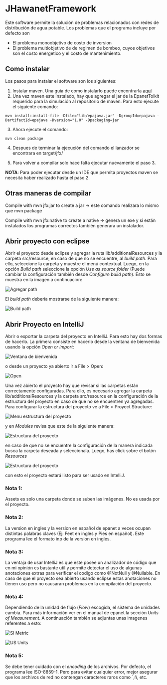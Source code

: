 # JHawanetFramework

Este software permite la solución de problemas relacionados con redes de distribución de agua potable. Los problemas que el programa incluye por defecto son
+ El problema monoobjetivo de costo de inversion
+ El problema multiobjetivo de de regimen de bombeo, cuyos objetivos son el costo energetico y el costo de mantenimiento.

## Como instalar

Los pasos para instalar el software son los siguientes:

1. Instalar maven. Una guia de como instalarlo puede encontrarla [aquí](hhttps://maven.apache.org/index.html)
2. Una vez maven este instalado, hay que agregar el jar de la EpanetTolkit requerido para la simulación al repositorio de maven. Para esto ejecute el siguiente comando: 

```
mvn install:install-file -Dfile="lib/epajava.jar" -DgroupId=epajava -DartifactId=epajava -Dversion="1.0" -Dpackaging=jar
```
3. Ahora ejecute el comando:
```
mvn clean package
``` 
4. Despues de terminar la ejecución del comando el lanzador se encontrara en target/jfx/

5. Para volver a compilar solo hace falta ejecutar nuevamente el paso 3.

**NOTA**: Para poder ejecutar desde un IDE que permita proyectos maven se necesita haber realizado hasta el paso 2.

## Otras maneras de compilar
Compile with mvn jfx:jar to create a jar -> este comando realizara lo mismo que mvn package

Compile with mvn jfx:native to create a native -> genera un exe y si están instalados los programas correctos también generara un instalador.

## Abrir proyecto con eclipse
Abrir el proyecto desde eclipse y agregar la ruta lib/additionalResources y la carpeta src/resource, en caso de que no se encuentre, al *build path*. Para ello, seleccione la carpeta y muestre el menú contextual. Luego, en la opción *Build path* seleccione la opción *Use as source folder* (Puede cambiar la configuración también desde *Configure build path*). Esto se muestra en la imagen a continuación:

![Agregar path](assets/addPath.png)

El *build path* debería mostrarse de la siguiente manera:

![Build path](assets/BuildPath.png)

## Abrir Proyecto en IntelliJ
Abrir o exportar la carpeta del proyecto en IntelliJ. Para esto hay dos formas de hacerlo. La primera consiste en hacerlo desde la ventana de bienvenida usando la opción *Open or import*:

![Ventana de bienvenida](assets/WelcomeViewIJ.png)

o desde un proyecto ya abierto ir a File > Open:

![Open](assets/IntelliJOpen.png)

Una vez abierto el proyecto hay que revisar si las carpetas están correctamente configuradas. Para ello, es necesario agregar la carpeta lib/additionalResources y la carpeta src/resource en la configuración de la estructura del proyecto en caso de que no se encuentren ya agregadas. Para configurar la estructura del proyecto ve a File > Proyect Structure:

![Menu estructura del proyecto](assets/ProyectStructureMenu.png)

y en *Modules* revisa que este de la siguiente manera:

![Estructura del proyecto](assets/ProyectStructure.png)

en caso de que no se encuentre la configuración de la manera indicada busca la carpeta deseada y seleccionala. Luego, has click sobre el botón *Resources*

![Estructura del proyecto](assets/ProyectStructureAddResource.png)

con esto el proyecto estará listo para ser usado en IntelliJ. 

### Nota 1:
 Assets es solo una carpeta donde se suben las imágenes. No es usada por el proyecto.
### Nota 2:
 La version en ingles y la version en español de epanet a veces ocupan distintas palabras claves (Ej: Feet en ingles y Pies en español). Este programa lee el formato inp de la version en ingles.
### Nota 3:
 La ventaja de usar IntelliJ es que este posee un analizador de código que en mi opinión es bastante util y permite detectar el uso de algunas anotaciones extras para verificar el codigo como @NotNull y @Nullable. En caso de que el proyecto sea abierto usando eclipse estas anotaciones no tienen uso pero no causaran problemas en la compilación del proyecto.

### Nota 4:
Dependiendo de la unidad de flujo (*Flow*) escogida, el sistema de unidades cambia. Para más información ver en el manual de epanet la sección *Units of Measurement*. A continuación también se adjuntas unas imagenes referentes a esto:

![SI Metric](assets/SIMetric.png)

![US Units](assets/USUnits.png)

### Nota 5:
Se debe tener cuidado con el *encoding* de los archivos. Por defecto, el programa lee ISO-8859-1. Pero para evitar cualquier error, mejor asegurar que los archivos de red no contengan caracteres raros como ´,ñ, etc.